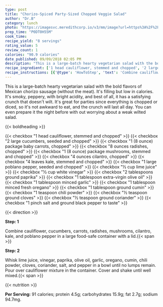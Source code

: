 ```yaml
---
type: post
title: "Chorizo-Spiced Party-Sized Chopped Veggie Salad"
author: "Dr.B"
category: lunch
photo: "https://imagesvc.meredithcorp.io/v3/mm/image?url=https%3A%2F%2Fimages.media-allrecipes.com%2Fuserphotos%2F4563832.jpg"
prep_time: "P0DT0H55M"
cook_time: 
recipe_yield: "8 servings"
rating_value: 5
review_count: 1
calories: "90.9 calories"
date_published: 09/09/2018 02:05 PM
description: "This is a large-batch hearty vegetarian salad with the bold flavors of Mexican chorizo sausage (without the meat). It's filling but low in calories. It's smoky, peppery, with bright acidity, and best of all, it has a satisfying crunch that doesn't wilt. It's great for parties since everything is chopped or diced, so it's not awkward to eat, and the crunch will last all day. You can even prepare it the night before with out worrying about a weak wilted salad."
recipe_ingredient: ['1 head cauliflower, stemmed and chopped', '2 large cucumbers, seeded and chopped', '1 (8 ounce) package baby carrots, chopped', '8 ounces radishes, chopped', '1 (8 ounce) package mushrooms, stemmed and chopped', '4 ounces cilantro, chopped', '4 leaves kale, stemmed and chopped', '1 large poblano pepper, seeded and chopped', '½ cup lime juice', '½ cup white vinegar', '2 tablespoons ground paprika', '1 tablespoon extra-virgin olive oil', '1 tablespoon minced garlic', '1 tablespoon minced fresh oregano', '1 tablespoon ground cumin', '1 teaspoon chili powder', '½ teaspoon ground cloves', '½ teaspoon ground coriander', '1 pinch salt and ground black pepper to taste']
recipe_instructions: [{'@type': 'HowToStep', 'text': 'Combine cauliflower, cucumbers, carrots, radishes, mushrooms, cilantro, kale, and poblano pepper in a large food-safe container with a lid.\n'}, {'@type': 'HowToStep', 'text': 'Whisk lime juice, vinegar, paprika, olive oil, garlic, oregano, cumin, chili powder, cloves, coriander, salt, and pepper in a bowl until no lumps remain. Pour over cauliflower mixture in the container. Cover and shake until well mixed.\n'}]
---
```


This is a large-batch hearty vegetarian salad with the bold flavors of Mexican chorizo sausage (without the meat). It's filling but low in calories. It's smoky, peppery, with bright acidity, and best of all, it has a satisfying crunch that doesn't wilt. It's great for parties since everything is chopped or diced, so it's not awkward to eat, and the crunch will last all day. You can even prepare it the night before with out worrying about a weak wilted salad. 

{{< boldheading >}}

{{< checkbox "1 head cauliflower, stemmed and chopped" >}}
{{< checkbox "2 large cucumbers, seeded and chopped" >}}
{{< checkbox "1 (8 ounce) package baby carrots, chopped" >}}
{{< checkbox "8 ounces radishes, chopped" >}}
{{< checkbox "1 (8 ounce) package mushrooms, stemmed and chopped" >}}
{{< checkbox "4 ounces cilantro, chopped" >}}
{{< checkbox "4 leaves kale, stemmed and chopped" >}}
{{< checkbox "1 large poblano pepper, seeded and chopped" >}}
{{< checkbox "½ cup lime juice" >}}
{{< checkbox "½ cup white vinegar" >}}
{{< checkbox "2 tablespoons ground paprika" >}}
{{< checkbox "1 tablespoon extra-virgin olive oil" >}}
{{< checkbox "1 tablespoon minced garlic" >}}
{{< checkbox "1 tablespoon minced fresh oregano" >}}
{{< checkbox "1 tablespoon ground cumin" >}}
{{< checkbox "1 teaspoon chili powder" >}}
{{< checkbox "½ teaspoon ground cloves" >}}
{{< checkbox "½ teaspoon ground coriander" >}}
{{< checkbox "1 pinch salt and ground black pepper to taste" >}}


{{< direction >}}

**Step: 1**

Combine cauliflower, cucumbers, carrots, radishes, mushrooms, cilantro, kale, and poblano pepper in a large food-safe container with a lid.{{< span >}}

**Step: 2**

Whisk lime juice, vinegar, paprika, olive oil, garlic, oregano, cumin, chili powder, cloves, coriander, salt, and pepper in a bowl until no lumps remain. Pour over cauliflower mixture in the container. Cover and shake until well mixed.{{< span >}}

{{< nutrition >}}

**Per Serving:** 91 calories; protein 4.5g; carbohydrates 15.9g; fat 2.7g; sodium 94.7mg.